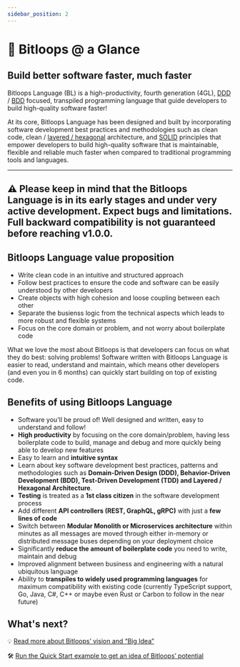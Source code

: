 ```yaml
---
sidebar_position: 2
---
```


# 👀 Bitloops @ a Glance

## Build better software faster, much faster

Bitloops Language (BL) is a high-productivity, fourth generation (4GL), [DDD](https://bitloops.com/docs/bitloops-language/learning/domain-driven-design) / [BDD](https://en.wikipedia.org/wiki/Behavior-driven_development) focused, transpiled programming language that guide developers to build high-quality software faster!

At its core, Bitloops Language has been designed and built by incorporating software development best practices and methodologies such as clean code, clean / [layered / hexagonal](https://alistair.cockburn.us/hexagonal-architecture/) architecture, and [SOLID](https://www.pentalog.com/blog/it-development-technology/solid-principles-object-oriented-programming/) principles that empower developers to build high-quality software that is maintainable, flexible and reliable much faster when compared to traditional programming tools and languages. 

---
⚠️ Please keep in mind that the Bitloops Language is in its early stages
and under very active development. Expect bugs and limitations.
Full backward compatibility is not guaranteed before reaching v1.0.0.
---

## Bitloops Language value proposition

- Write clean code in an intuitive and structured approach
- Follow best practices to ensure the code and software can be easily understood by other developers
- Create objects with high cohesion and loose coupling between each other
- Separate the busienss logic from the technical aspects which leads to more robust and flexible systems
- Focus on the core domain or problem, and not worry about boilerplate code

What we love the most about Bitloops is that developers can focus on what they do best: solving problems! Software written with Bitloops Language is easier to read, understand and maintain, which means other developers (and even you in 6 months) can quickly start building on top of existing code.

## Benefits of using Bitloops Language
- Software you'll be proud of! Well designed and written, easy to understand and follow!
- **High productivity** by focusing on the core domain/problem, having less boilerplate code to build, manage and debug and more quickly being able to develop new features
- Easy to learn and **intuitive syntax**
- Learn about key software development best practices, patterns and methodologies such as **Domain-Driven Design (DDD), Behavior-Driven Development (BDD), Test-Driven Development (TDD) and Layered / Hexagonal Architecture**.
- **Testing** is treated as a **1st class citizen** in the software development process
- Add different **API controllers (REST, GraphQL, gRPC)** with just a **few lines of code**
- Switch between **Modular Monolith or Microservices architecture** within minutes as all messages are moved through either in-memory or distributed message buses depending on your deployment choice
- Significantly **reduce the amount of boilerplate code** you need to write, maintain and debug
- Improved alignment between business and engineering with a natural ubiquitous language
- Ability to **transpiles to widely used programming languages** for maximum compatibility with existing code (currently TypeScript support, Go, Java, C#, C++ or maybe even Rust or Carbon to follow in the near future)


## What's next?

💡 [Read more about Bitloops’ vision and “Big Idea”](https://bitloops.com/docs/bitloops-language/intro/big_idea)

🛠️ [Run the Quick Start example to get an idea of Bitloops’ potential](https://bitloops.com/docs/bitloops-language/category/getting-started)
